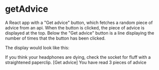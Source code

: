# getAdvice

A React app with a "Get advice" button, which fetches a random piece of advice from an api.
When the button is clicked, the piece of advice is displayed at the top.
Below the "Get advice" button is a line displaying the number of times that the button has been clicked.

The display would look like this:

If you think your headphones are dying, check the socket for fluff with a straightened paperclip.
[Get advice]
You have read 3 pieces of advice
